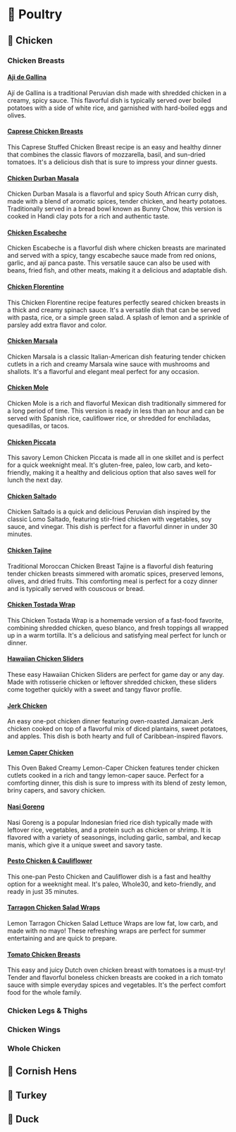 # &#128020; Poultry
## &#128019; Chicken
### Chicken Breasts
#### [Aji de Gallina](aji-gallina.adoc)
Ají de Gallina is a traditional Peruvian dish made with shredded chicken in a creamy, spicy sauce. This flavorful dish is typically served over boiled potatoes with a side of white rice, and garnished with hard-boiled eggs and olives.
#### [Caprese Chicken Breasts](caprese-chicken-breasts.adoc)
This Caprese Stuffed Chicken Breast recipe is an easy and healthy dinner that combines the classic flavors of mozzarella, basil, and sun-dried tomatoes. It's a delicious dish that is sure to impress your dinner guests.
#### [Chicken Durban Masala](chicken-durban-masala.adoc)
Chicken Durban Masala is a flavorful and spicy South African curry dish, made with a blend of aromatic spices, tender chicken, and hearty potatoes. Traditionally served in a bread bowl known as Bunny Chow, this version is cooked in Handi clay pots for a rich and authentic taste.
#### [Chicken Escabeche](chicken-escabeche.adoc)
Chicken Escabeche is a flavorful dish where chicken breasts are marinated and served with a spicy, tangy escabeche sauce made from red onions, garlic, and ají panca paste. This versatile sauce can also be used with beans, fried fish, and other meats, making it a delicious and adaptable dish.
#### [Chicken Florentine](chicken-florentine.adoc)
This Chicken Florentine recipe features perfectly seared chicken breasts in a thick and creamy spinach sauce. It's a versatile dish that can be served with pasta, rice, or a simple green salad. A splash of lemon and a sprinkle of parsley add extra flavor and color.
#### [Chicken Marsala](chicken-marsala.adoc)
Chicken Marsala is a classic Italian-American dish featuring tender chicken cutlets in a rich and creamy Marsala wine sauce with mushrooms and shallots. It's a flavorful and elegant meal perfect for any occasion.
#### [Chicken Mole](chicken-mole.adoc)
Chicken Mole is a rich and flavorful Mexican dish traditionally simmered for a long period of time. This version is ready in less than an hour and can be served with Spanish rice, cauliflower rice, or shredded for enchiladas, quesadillas, or tacos.
#### [Chicken Piccata](chicken-piccata.adoc)
This savory Lemon Chicken Piccata is made all in one skillet and is perfect for a quick weeknight meal. It's gluten-free, paleo, low carb, and keto-friendly, making it a healthy and delicious option that also saves well for lunch the next day.
#### [Chicken Saltado](chicken-saltado.adoc)
Chicken Saltado is a quick and delicious Peruvian dish inspired by the classic Lomo Saltado, featuring stir-fried chicken with vegetables, soy sauce, and vinegar. This dish is perfect for a flavorful dinner in under 30 minutes.
#### [Chicken Tajine](chicken-tajine.adoc)
Traditional Moroccan Chicken Breast Tajine is a flavorful dish featuring tender chicken breasts simmered with aromatic spices, preserved lemons, olives, and dried fruits. This comforting meal is perfect for a cozy dinner and is typically served with couscous or bread.
#### [Chicken Tostada Wrap](chicken-tostada-wrap.adoc)
This Chicken Tostada Wrap is a homemade version of a fast-food favorite, combining shredded chicken, queso blanco, and fresh toppings all wrapped up in a warm tortilla. It's a delicious and satisfying meal perfect for lunch or dinner.
#### [Hawaiian Chicken Sliders](hawaiian-chicken-sliders.adoc)
These easy Hawaiian Chicken Sliders are perfect for game day or any day. Made with rotisserie chicken or leftover shredded chicken, these sliders come together quickly with a sweet and tangy flavor profile.
#### [Jerk Chicken](jerk-chicken.adoc)
An easy one-pot chicken dinner featuring oven-roasted Jamaican Jerk chicken cooked on top of a flavorful mix of diced plantains, sweet potatoes, and apples. This dish is both hearty and full of Caribbean-inspired flavors.
#### [Lemon Caper Chicken](lemon-caper-chicken.adoc)
This Oven Baked Creamy Lemon-Caper Chicken features tender chicken cutlets cooked in a rich and tangy lemon-caper sauce. Perfect for a comforting dinner, this dish is sure to impress with its blend of zesty lemon, briny capers, and savory chicken.
#### [Nasi Goreng](nasi-goreng.adoc)
Nasi Goreng is a popular Indonesian fried rice dish typically made with leftover rice, vegetables, and a protein such as chicken or shrimp. It is flavored with a variety of seasonings, including garlic, sambal, and kecap manis, which give it a unique sweet and savory taste.
#### [Pesto Chicken &amp; Cauliflower](pesto-chicken-cauliflower.adoc)
This one-pan Pesto Chicken and Cauliflower dish is a fast and healthy option for a weeknight meal. It's paleo, Whole30, and keto-friendly, and ready in just 35 minutes.
#### [Tarragon Chicken Salad Wraps](tarragon-chicken-salad.adoc)
Lemon Tarragon Chicken Salad Lettuce Wraps are low fat, low carb, and made with no mayo! These refreshing wraps are perfect for summer entertaining and are quick to prepare.
#### [Tomato Chicken Breasts](tomato-chicken-breasts.adoc)
This easy and juicy Dutch oven chicken breast with tomatoes is a must-try! Tender and flavorful boneless chicken breasts are cooked in a rich tomato sauce with simple everyday spices and vegetables. It's the perfect comfort food for the whole family.
### Chicken Legs &amp; Thighs
### Chicken Wings
### Whole Chicken
## &#128037; Cornish Hens
## &#127831; Turkey
## &#129414; Duck
